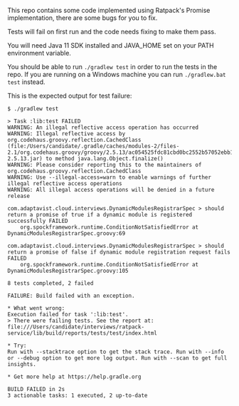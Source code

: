 This repo contains some code implemented using Ratpack's Promise implementation, there are some bugs for you to fix.

Tests will fail on first run and the code needs fixing to make them pass.

You will need Java 11 SDK installed and JAVA_HOME set on your PATH environment variable.

You should be able to run `./gradlew test` in order to run the tests in the repo. If you are running on a Windows machine you can run `./gradlew.bat test` instead.

This is the expected output for test failure:

```
$ ./gradlew test

> Task :lib:test FAILED
WARNING: An illegal reflective access operation has occurred
WARNING: Illegal reflective access by org.codehaus.groovy.reflection.CachedClass (file:/Users/candidate/.gradle/caches/modules-2/files-2.1/org.codehaus.groovy/groovy/2.5.13/ac054525fdc81cbd0bc2552b57052ebb1a93cd40/groovy-2.5.13.jar) to method java.lang.Object.finalize()
WARNING: Please consider reporting this to the maintainers of org.codehaus.groovy.reflection.CachedClass
WARNING: Use --illegal-access=warn to enable warnings of further illegal reflective access operations
WARNING: All illegal access operations will be denied in a future release

com.adaptavist.cloud.interviews.DynamicModulesRegistrarSpec > should return a promise of true if a dynamic module is registered successfully FAILED
    org.spockframework.runtime.ConditionNotSatisfiedError at DynamicModulesRegistrarSpec.groovy:69

com.adaptavist.cloud.interviews.DynamicModulesRegistrarSpec > should return a promise of false if dynamic module registration request fails FAILED
    org.spockframework.runtime.ConditionNotSatisfiedError at DynamicModulesRegistrarSpec.groovy:105

8 tests completed, 2 failed

FAILURE: Build failed with an exception.

* What went wrong:
Execution failed for task ':lib:test'.
> There were failing tests. See the report at: file:///Users/candidate/interviews/ratpack-service/lib/build/reports/tests/test/index.html

* Try:
Run with --stacktrace option to get the stack trace. Run with --info or --debug option to get more log output. Run with --scan to get full insights.

* Get more help at https://help.gradle.org

BUILD FAILED in 2s
3 actionable tasks: 1 executed, 2 up-to-date

```
